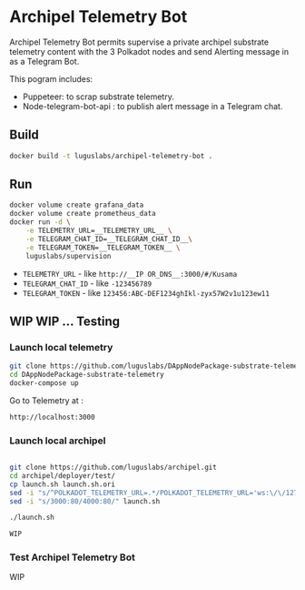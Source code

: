 # Archipel Telemetry Bot

Archipel Telemetry Bot permits supervise a private archipel substrate telemetry content with the 3 Polkadot nodes and send Alerting message in as a Telegram Bot.

This pogram includes:

- Puppeteer: to scrap substrate telemetry.
- Node-telegram-bot-api : to publish alert message in a Telegram chat.

## Build

```bash
docker build -t luguslabs/archipel-telemetry-bot .
```

## Run

```bash
docker volume create grafana_data
docker volume create prometheus_data
docker run -d \
    -e TELEMETRY_URL=__TELEMETRY_URL__ \
    -e TELEGRAM_CHAT_ID=__TELEGRAM_CHAT_ID__\
    -e TELEGRAM_TOKEN=__TELEGRAM_TOKEN__ \
    luguslabs/supervision
```
* `TELEMETRY_URL` - like `http://__IP OR_DNS__:3000/#/Kusama`
* `TELEGRAM_CHAT_ID` - like `-123456789`
* `TELEGRAM_TOKEN` - like `123456:ABC-DEF1234ghIkl-zyx57W2v1u123ew11`

## WIP WIP ... Testing

### Launch local telemetry

```bash
git clone https://github.com/luguslabs/DAppNodePackage-substrate-telemetry.git
cd DAppNodePackage-substrate-telemetry
docker-compose up
```

Go to Telemetry at :

```bash
http://localhost:3000

```

### Launch local archipel
```bash

git clone https://github.com/luguslabs/archipel.git
cd archipel/deployer/test/
cp launch.sh launch.sh.ori
sed -i "s/^POLKADOT_TELEMETRY_URL=.*/POLKADOT_TELEMETRY_URL='ws:\/\/127.0.0.1:8001\/submit\/ 0'/" launch.sh
sed -i "s/3000:80/4000:80/" launch.sh

./launch.sh

WIP

```

### Test Archipel Telemetry Bot

WIP

